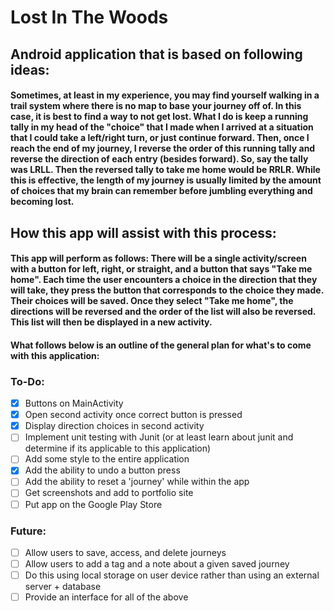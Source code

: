 # Lost In The Woods
## Android application that is based on following ideas: 
#### Sometimes, at least in my experience, you may find yourself walking in a trail system where there is no map to base your journey off of. In this case, it is best to find a way to not get lost. What I do is keep a running tally in my head of the "choice" that I made when I arrived at a situation that I could take a left/right turn, or just continue forward. Then, once I reach the end of my journey, I reverse the order of this running tally and reverse the direction of each entry (besides forward). So, say the tally was LRLL. Then the reversed tally to take me home would be RRLR. While this is effective, the length of my journey is usually limited by the amount of choices that my brain can remember before jumbling everything and becoming lost. 
## How this app will assist with this process: 
#### This app will perform as follows: There will be a single activity/screen with a button for left, right, or straight, and a button that says "Take me home". Each time the user encounters a choice in the direction that they will take, they press the button that corresponds to the choice they made. Their choices will be saved. Once they select "Take me home", the directions will be reversed and the order of the list will also be reversed. This list will then be displayed in a new activity.
#### What follows below is an outline of the general plan for what's to come with this application: 

### To-Do:
- [x] Buttons on MainActivity
- [x] Open second activity once correct button is pressed
- [x] Display direction choices in second activity
- [ ] Implement unit testing with Junit (or at least learn about junit and determine if its applicable to this application)
- [ ] Add some style to the entire application
- [x] Add the ability to undo a button press
- [ ] Add the ability to reset a 'journey' while within the app
- [ ] Get screenshots and add to portfolio site
- [ ] Put app on the Google Play Store
### Future: 
- [ ] Allow users to save, access, and delete journeys
- [ ] Allow users to add a tag and a note about a given saved journey
- [ ] Do this using local storage on user device rather than using an external server + database
- [ ] Provide an interface for all of the above 